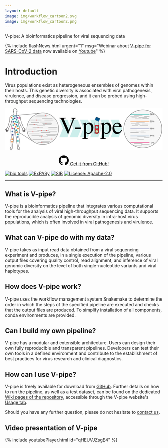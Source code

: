 ```yaml
---
layout: default
image: img/workflow_cartoon2.svg
image: img/workflow_cartoon2.png
---
```



V-pipe: A bioinformatics pipeline for viral sequencing data

{% include flashNews.html urgent="1" msg="Webinar about <a href='/V-pipe/sars-cov-2/'>V-pipe for SARS-CoV-2 data</a> now available on <a href='https://youtu.be/pIby1UooK94'>Youtube</a>" %}


# Introduction

Virus populations exist as heterogeneous ensembles of genomes within their hosts.
This genetic diversity is associated with viral pathogenesis, virulence, and disease progression, and it can be probed using high-throughput sequencing technologies.

![Cartoon](img/workflow_cartoon2.svg)

<div align="center" style="margin: 2%;">
  <a class="hrefbut" href="https://github.com/cbg-ethz/V-pipe" style="color:black;"><img src="img/mark-github.svg" alt="GitHub" /> Get it from GitHub!</a>
</div>

[![bio.tools](https://img.shields.io/badge/bio-tools-orange.svg?style=flat)](https://bio.tools/V-Pipe)
[![ExPASy](https://img.shields.io/badge/expasy-resource-red.svg?style=flat)](https://www.expasy.org/resources/search/querytext:v-pipe)
[![SIB](https://img.shields.io/badge/sib-resource-red.svg?style=flat)](https://www.sib.swiss/research-infrastructure/database-software-tools/sib-resources#v-pipe)
[![License: Apache-2.0](https://img.shields.io/badge/License-Apache_2.0-yellow.svg?style=flat)](https://opensource.org/licenses/Apache-2.0)

----

## What is V-pipe?

V-pipe is a bioinformatics pipeline that integrates various computational tools for the analysis of viral high-throughput sequencing data. It supports the reproducible analysis of genomic diversity in intra-host virus populations, which is often involved in viral pathogenesis and virulence.


## What can V-pipe do with my data?

V-pipe takes as input read data obtained from a viral sequencing experiment and produces, in a single execution of the pipeline, various output files covering quality control, read alignment, and inference of viral genomic diversity on the level of both single-nucleotide variants and viral haplotypes.


## How does V-pipe work?

V-pipe uses the workflow management system Snakemake to determine the order in which the steps of the specified pipeline are executed and checks that the output files are produced. To simplify installation of all components, conda environments are provided. 


## Can I build my own pipeline?

V-pipe has a modular and extensible architecture. Users can design their own fully reproducible and transparent pipelines. Developers can test their own tools in a defined environment and contribute to the establishment of best practices for virus research and clinical diagnostics.


## How can I use V-pipe?

V-pipe is freely available for download from [GitHub](https://github.com/cbg-ethz/V-pipe).
Further details on how to run the pipeline, as well as a test dataset, can be found on the dedicated [Wiki pages of the repository](https://github.com/cbg-ethz/V-pipe/wiki),
accessible through the V-pipe website's [Usage tab](usage/).

Should you have any further question, please do not hesitate to [contact us](contact/).

## Video presentation of V-pipe

{% include youtubePlayer.html id="qHEUVJZsgE4" %}
